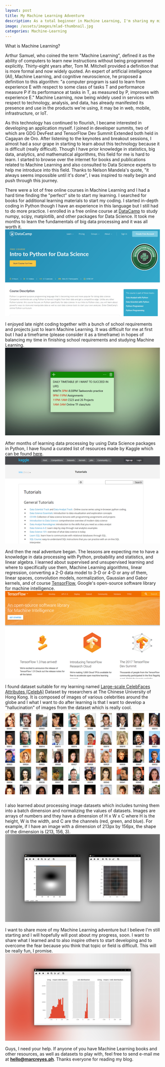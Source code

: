 ```yaml
---
layout: post
title: My Machine Learning Adventure
description: As a total beginner in Machine Learning, I'm sharing my milestone in developing apps in this field.
image: /assets/images/mlad-thumbnail.jpg
categories: Machine-Learning
---
```


What is Machine Learning?

Arthur Samuel, who coined the term "Machine Learning", defined it as the ability of computers to learn new instructions without being programmed explicitly. Thirty-eight years after, Tom M. Mitchell provided a definition that is more formal and now widely quoted. An expert of artificial intelligence (AI), Machine Learning, and cognitive neuroscience, he proposed a definition to this algorithm: "a computer program is said to learn from experience E with respect to some class of tasks T and performance measure P if its performance at tasks in T, as measured by P, improves with experience E." Machine Learning, now being widely used in services with respect to technology, analysis, and data, has already manifested its presence and use in the products we're using, it may be in web, mobile, infrastructure, or IoT. 

As this technology has continued to flourish, I became interested in developing an application myself. I joined in developer summits, two of which are GDG DevFest and TensorFlow Dev Summit Extended both held in Cagayan de Oro. After listening to the keynotes and breakout sessions, I almost had a sour grape in starting to learn about this technology because it is difficult (really difficult). Though I have prior knowledge in statistics, big data, analytics, and mathematical algorithms, this field for me is hard to learn. I started to browse over the internet for books and publications related to Machine Learning and also consulted to Data Science experts to help me introduce into this field. Thanks to Nelson Mandela's quote, "it always seems impossible until it's done", I was inspired to really begin and push through this journey.

There were a lot of free online courses in Machine Learning and I had a hard time finding the "perfect" site to start my learning. I searched for books for additional learning materials to start my coding. I started in-depth coding in Python though I have an experience in this language but I still had to do more practice. I enrolled in a free online course at [DataCamp](https://www.datacamp.com/courses/intro-to-python-for-data-science) to study numpy, scipy, matplotlib, and other packages for Data Science. It took me months to learn the fundamentals of big data processing and it was all worth it. ![DataCamp](/assets/images/mlad-datacamp.jpg "DataCamp")

I enjoyed late night coding together with a bunch of school requirements and projects just to learn Machine Learning. It was difficult for me at first but I had a timeframe (please consider it as a timeframe) in hopes of balancing my time in finishing school requirements and studying Machine Learning. ![My Machine Learning Study Frame](/assets/images/mlad-notes.jpg "My Machine Learning Study Frame")

After months of learning data processing by using Data Science packages in Python, I have found a curated list of resources made by Kaggle which can be found [here](https://www.kaggle.com/wiki/Tutorials). ![Kaggle](/assets/images/mlad-kaggle.jpg "Kaggle")

And then the real adventure began. The lessons are expecting me to have a knowledge in data processing with Python, probability and statistics, and linear algebra. I learned about supervised and unsupervised learning and where to specifically use them, Machine Learning algorithms, linear regression, converting a 2-D data model to 3-D or 4-D or any of them, linear spaces, convolution models, normalization, Gaussian and Gabor kernels, and of course [TensorFlow](https://www.tensorflow.org/), Google's open-source software library for machine intelligence. ![TensorFlow](/assets/images/mlad-tensorflow.jpg "TensorFlow")

I found dataset suitable for my learning named [Large-scale CelebFaces Attributes (CelebA)](http://mmlab.ie.cuhk.edu.hk/projects/CelebA.html) Dataset by researchers at The Chinese University of Hong Kong. It is composed of images of various celebrities around the globe and I what I want to do after learning is that I want to develop a "hallucination" of images from the dataset which is really cool. ![Large-scale CelebFaces Attributes (CelebA) Dataset](/assets/images/mlad-dataset.jpg "Large-scale CelebFaces Attributes (CelebA)")

I also learned about processing image datasets which includes turning them into a batch dimension and normalizing the values of datasets. Images are arrays of numbers and they have a dimension of H x W x C where H is the height, W is the width, and C are the channels (red, green, and blue). For example, if I have an image with a dimension of 213px by 156px, the shape of the dimension is (213, 156, 3). ![Gabor Kernel](/assets/images/mlad-gabor.jpg "Gabor Kernel")

I want to share more of my Machine Learning adventure but I believe I'm still starting and I will hopefully will post about my progress, soon. I want to share what I learned and to also inspire others to start developing and to overcome the fear because you think that topic or field is difficult. This will be really fun, I promise. ![Image Normalization](/assets/images/mlad-normalization.jpg "Image Normalization")

Guys, I need your help. If anyone of you have Machine Learning books and other resources, as well as datasets to play with, feel free to send e-mail me at **[hello@marcreyes.ph](mailto:hello@marcreyes.ph)**. Thanks everyone for reading my blog.